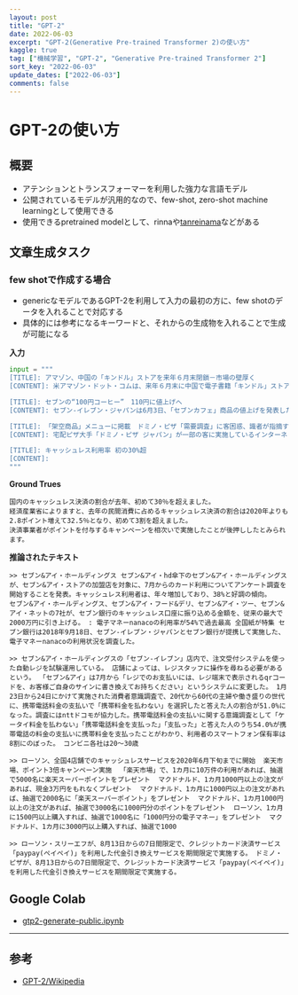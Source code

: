 ```yaml
---
layout: post
title: "GPT-2"
date: 2022-06-03
excerpt: "GPT-2(Generative Pre-trained Transformer 2)の使い方"
kaggle: true
tag: ["機械学習", "GPT-2", "Generative Pre-trained Transformer 2"]
sort_key: "2022-06-03"
update_dates: ["2022-06-03"]
comments: false
---
```


# GPT-2の使い方

## 概要
 - アテンションとトランスフォーマーを利用した強力な言語モデル
 - 公開されているモデルが汎用的なので、few-shot, zero-shot machine learningとして使用できる
 - 使用できるpretrained modelとして、rinnaや[tanreinama](https://github.com/tanreinama/gpt2-japanese)などがある

## 文章生成タスク

### few shotで作成する場合
 - genericなモデルであるGPT-2を利用して入力の最初の方に、few shotのデータを入れることで対応する
 - 具体的には参考になるキーワードと、それからの生成物を入れることで生成が可能になる

**入力**
```python
input = """
[TITLE]: アマゾン、中国の「キンドル」ストアを来年６月末閉鎖－市場の壁厚く
[CONTENT]: 米アマゾン・ドット・コムは、来年６月末に中国で電子書籍「キンドル」ストアを閉鎖する。現地ライバル企業の壁は厚く、中国市場に大きく食い込めなかった。アマゾンの広報担当者は電子メールで配布した資料で、2023年６月30日に中国のキンドルストアを停止すると説明。キンドルリーダーのサポートは継続、あるいは今年１月以後の機器購入については返金に応じるとした。 

[TITLE]: セブンの“100円コーヒー”　110円に値上げへ
[CONTENT]: セブン‐イレブン・ジャパンは6月3日、「セブンカフェ」商品の値上げを発表した。対象は“100円コーヒー”として親しまれていたレギュラーサイズのホットコーヒー、アイスコーヒーなど。7月4日から順次変更する。

[TITLE]: 「架空商品」メニューに掲載　ドミノ・ピザ「需要調査」に客困惑、識者が指摘する改善点
[CONTENT]: 宅配ピザ大手「ドミノ・ピザ ジャパン」が一部の客に実施しているインターネット調査が、消費者視点に欠けているとしてひんしゅくを買っている。

[TITLE]: キャッシュレス利用率 初の30%超
[CONTENT]: 
"""
```

**Ground Trues**
```text
国内のキャッシュレス決済の割合が去年、初めて30％を超えました。
経済産業省によりますと、去年の民間消費に占めるキャッシュレス決済の割合は2020年よりも2.8ポイント増えて32.5％となり、初めて3割を超えました。
決済事業者がポイントを付与するキャンペーンを相次いで実施したことが後押ししたとみられます。
```

**推論されたテキスト**  
```
>> セブン&アイ・ホールディングス セブン&アイ・hd傘下のセブン&アイ・ホールディングスが、セブン&アイ・ストアの加盟店を対象に、7月からのカード利用についてアンケート調査を開始することを発表。キャッシュレス利用者は、年々増加しており、38%と好調の傾向。   セブン&アイ・ホールディングス、セブン&アイ・フード&デリ、セブン&アイ・ツー、セブン&アイ・ネットの7社が、セブン銀行のキャッシュレス口座に振り込める金額を、従来の最大で2000万円に引き上げる。 : 電子マネーnanacoの利用率が54%で過去最高 全国紙が特集 セブン銀行は2018年9月18日、セブン-イレブン・ジャパンとセブン銀行が提携して実施した、電子マネーnanacoの利用状況を調査した。

>> セブン&アイ・ホールディングスの「セブン-イレブン」店内で、注文受付システムを使った自動レジを試験運用している。 店舗によっては、レジスタッフに操作を尋ねる必要があるという。 「セブン&アイ」は7月から「レジでのお支払いには、レジ端末で表示されるqrコードを、お客様ご自身のサインに書き換えてお持ちください」というシステムに変更した。 1月23日から24日にかけて実施された消費者意識調査で、20代から60代の主婦や働き盛りの世代に、携帯電話料金の支払いで「携帯料金を払わない」を選択したと答えた人の割合が51.0%になった。調査にはnttドコモが協力した。携帯電話料金の支払いに関する意識調査として「ケータイ料金を払わない」「携帯電話料金を支払った」「支払った」と答えた人のうち54.0%が携帯電話の料金の支払いに携帯料金を支払ったことがわかり、利用者のスマートフォン保有率は8割にのぼった。 コンビニ各社は20〜30歳

>> ローソン、全国4店舗でのキャッシュレスサービスを2020年6月下旬までに開始  楽天市場、ポイント3倍キャンペーン実施  「楽天市場」で、1カ月に10万件の利用があれば、抽選で5000名に楽天スーパーポイントをプレゼント  マクドナルド、1カ月1000円以上の注文があれば、現金3万円をもれなくプレゼント  マクドナルド、1カ月に1000円以上の注文があれば、抽選で2000名に「楽天スーパーポイント」をプレゼント  マクドナルド、1カ月1000円以上の注文があれば、抽選で3000名に1000円分のポイントをプレゼント  ローソン、1カ月に1500円以上購入すれば、抽選で1000名に「1000円分の電子マネー」をプレゼント  マクドナルド、1カ月に3000円以上購入すれば、抽選で1000

>> ローソン・スリーエフが、8月13日からの7日間限定で、クレジットカード決済サービス「paypay(ペイペイ)」を利用した代金引き換えサービスを期間限定で実施する。 ドミノ・ピザが、8月13日からの7日間限定で、クレジットカード決済サービス「paypay(ペイペイ)」を利用した代金引き換えサービスを期間限定で実施する。
```

## Google Colab
 - [gtp2-generate-public.ipynb](https://colab.research.google.com/drive/1O-pZbimbgy-wU4mI2yzNzX4aDntpgA78?usp=sharing)

---

## 参考
 - [GPT-2/Wikipedia](https://en.wikipedia.org/wiki/GPT-2)
